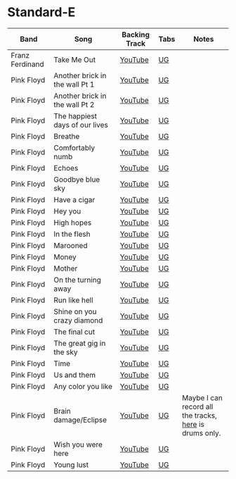 # Standard-E

| Band | Song | Backing Track | Tabs | Notes
| --- | --- | --- | --- | --- |
| Franz Ferdinand | Take Me Out | [YouTube](https://www.youtube.com/watch?v=0XjAZtWVxGs) | [UG](https://tabs.ultimate-guitar.com/tab/franz-ferdinand/take-me-out-official-1911499)
| Pink Floyd | Another brick in the wall Pt 1 | [YouTube]() | [UG]()
| Pink Floyd | Another brick in the wall Pt 2 | [YouTube]() | [UG]()
| Pink Floyd | The happiest days of our lives | [YouTube]() | [UG]()
| Pink Floyd | Breathe | [YouTube]() | [UG]()
| Pink Floyd | Comfortably numb | [YouTube](https://www.youtube.com/watch?v=wec4h8koJ1Q) | [UG](https://tabs.ultimate-guitar.com/tab/pink-floyd/comfortably-numb-official-1939571)
| Pink Floyd | Echoes | [YouTube]() | [UG]()
| Pink Floyd | Goodbye blue sky | [YouTube]() | [UG]()
| Pink Floyd | Have a cigar | [YouTube]() | [UG]()
| Pink Floyd | Hey you | [YouTube]() | [UG]()
| Pink Floyd | High hopes | [YouTube]() | [UG]()
| Pink Floyd | In the flesh | [YouTube]() | [UG]()
| Pink Floyd | Marooned | [YouTube]() | [UG]()
| Pink Floyd | Money | [YouTube]() | [UG]()
| Pink Floyd | Mother | [YouTube]() | [UG]()
| Pink Floyd | On the turning away | [YouTube]() | [UG]()
| Pink Floyd | Run like hell | [YouTube]() | [UG]()
| Pink Floyd | Shine on you crazy diamond | [YouTube]() | [UG]()
| Pink Floyd | The final cut | [YouTube]() | [UG]()
| Pink Floyd | The great gig in the sky | [YouTube]() | [UG]()
| Pink Floyd | Time | [YouTube]() | [UG]()
| Pink Floyd | Us and them | [YouTube]() | [UG]()
| Pink Floyd | Any color you like | [YouTube]() | [UG]()
| Pink Floyd | Brain damage/Eclipse | [YouTube]() | [UG]() | Maybe I can record all the tracks, [here](https://www.youtube.com/watch?v=y7dGe6isK1s) is drums only.
| Pink Floyd | Wish you were here | [YouTube]() | [UG]()
| Pink Floyd | Young lust | [YouTube]() | [UG]()
